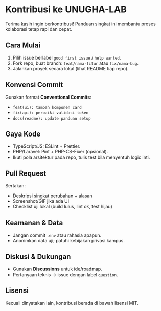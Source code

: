 # Kontribusi ke UNUGHA-LAB

Terima kasih ingin berkontribusi! Panduan singkat ini membantu proses kolaborasi tetap rapi dan cepat.

## Cara Mulai
1. Pilih issue berlabel `good first issue` / `help wanted`.
2. Fork repo, buat branch: `feat/nama-fitur` atau `fix/nama-bug`.
3. Jalankan proyek secara lokal (lihat README tiap repo).

## Konvensi Commit
Gunakan format **Conventional Commits**:
- `feat(ui): tambah komponen card`  
- `fix(api): perbaiki validasi token`  
- `docs(readme): update panduan setup`

## Gaya Kode
- TypeScript/JS: ESLint + Prettier.
- PHP/Laravel: Pint + PHP-CS-Fixer (opsional).
- Ikuti pola arsitektur pada repo, tulis test bila menyentuh logic inti.

## Pull Request
Sertakan:
- Deskripsi singkat perubahan + alasan
- Screenshot/GIF jika ada UI
- Checklist uji lokal (build lulus, lint ok, test hijau)

## Keamanan & Data
- Jangan commit `.env` atau rahasia apapun.
- Anonimkan data uji; patuhi kebijakan privasi kampus.

## Diskusi & Dukungan
- Gunakan **Discussions** untuk ide/roadmap.
- Pertanyaan teknis → issue dengan label `question`.

## Lisensi
Kecuali dinyatakan lain, kontribusi berada di bawah lisensi MIT.
